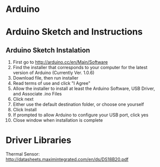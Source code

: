 Arduino
=======

Arduino Sketch and Instructions
===============================
Arduino Sketch Instalation
-------------------------------
1. First go to http://arduino.cc/en/Main/Software
2. Find the installer that corresponds to your computer for the latest version of Arduino (Currently Ver. 1.0.6)
3. Download file, then run installer
4. Read terms of use and click "I Agree"
5. Allow the installer to install at least the Arduino Software, USB Driver, and Associate .ino Files
6. Click next
7. Either use the default destination folder, or choose one yourself
8. Click Install
9. If prompted to allow Arduino to configure your USB port, click yes
10. Close window when installation is complete


Driver Libraries
=================================
Thermal Sensor: http://datasheets.maximintegrated.com/en/ds/DS18B20.pdf
